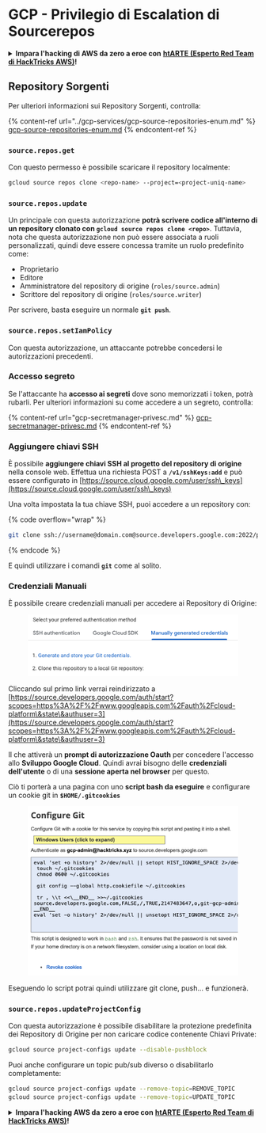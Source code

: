 # GCP - Privilegio di Escalation di Sourcerepos

<details>

<summary><strong>Impara l'hacking di AWS da zero a eroe con</strong> <a href="https://training.hacktricks.xyz/courses/arte"><strong>htARTE (Esperto Red Team di HackTricks AWS)</strong></a><strong>!</strong></summary>

Altri modi per supportare HackTricks:

* Se desideri vedere la tua **azienda pubblicizzata in HackTricks** o **scaricare HackTricks in PDF** Controlla i [**PIANI DI ABBONAMENTO**](https://github.com/sponsors/carlospolop)!
* Ottieni il [**merchandising ufficiale di PEASS & HackTricks**](https://peass.creator-spring.com)
* Scopri [**La Famiglia PEASS**](https://opensea.io/collection/the-peass-family), la nostra collezione di [**NFT esclusivi**](https://opensea.io/collection/the-peass-family)
* **Unisciti al** 💬 [**gruppo Discord**](https://discord.gg/hRep4RUj7f) o al [**gruppo telegram**](https://t.me/peass) o **seguici** su **Twitter** 🐦 [**@hacktricks\_live**](https://twitter.com/hacktricks\_live)**.**
* **Condividi i tuoi trucchi di hacking inviando PR ai** [**HackTricks**](https://github.com/carlospolop/hacktricks) e [**HackTricks Cloud**](https://github.com/carlospolop/hacktricks-cloud) repos di github.

</details>

## Repository Sorgenti

Per ulteriori informazioni sui Repository Sorgenti, controlla:

{% content-ref url="../gcp-services/gcp-source-repositories-enum.md" %}
[gcp-source-repositories-enum.md](../gcp-services/gcp-source-repositories-enum.md)
{% endcontent-ref %}

### `source.repos.get`

Con questo permesso è possibile scaricare il repository localmente:
```bash
gcloud source repos clone <repo-name> --project=<project-uniq-name>
```
### `source.repos.update`

Un principale con questa autorizzazione **potrà scrivere codice all'interno di un repository clonato con `gcloud source repos clone <repo>`**. Tuttavia, nota che questa autorizzazione non può essere associata a ruoli personalizzati, quindi deve essere concessa tramite un ruolo predefinito come:

* Proprietario
* Editore
* Amministratore del repository di origine (`roles/source.admin`)
* Scrittore del repository di origine (`roles/source.writer`)

Per scrivere, basta eseguire un normale **`git push`**.

### `source.repos.setIamPolicy`

Con questa autorizzazione, un attaccante potrebbe concedersi le autorizzazioni precedenti.

### Accesso segreto

Se l'attaccante ha **accesso ai segreti** dove sono memorizzati i token, potrà rubarli. Per ulteriori informazioni su come accedere a un segreto, controlla:

{% content-ref url="gcp-secretmanager-privesc.md" %}
[gcp-secretmanager-privesc.md](gcp-secretmanager-privesc.md)
{% endcontent-ref %}

### Aggiungere chiavi SSH

È possibile **aggiungere chiavi SSH al progetto del repository di origine** nella console web. Effettua una richiesta POST a **`/v1/sshKeys:add`** e può essere configurato in [https://source.cloud.google.com/user/ssh\_keys](https://source.cloud.google.com/user/ssh\_keys)

Una volta impostata la tua chiave SSH, puoi accedere a un repository con:

{% code overflow="wrap" %}
```bash
git clone ssh://username@domain.com@source.developers.google.com:2022/p/<proj-name>/r/<repo-name>
```
{% endcode %}

E quindi utilizzare i comandi **`git`** come al solito.

### Credenziali Manuali

È possibile creare credenziali manuali per accedere ai Repository di Origine:

<figure><img src="../../../.gitbook/assets/image (324).png" alt=""><figcaption></figcaption></figure>

Cliccando sul primo link verrai reindirizzato a [https://source.developers.google.com/auth/start?scopes=https%3A%2F%2Fwww.googleapis.com%2Fauth%2Fcloud-platform\&state\&authuser=3](https://source.developers.google.com/auth/start?scopes=https%3A%2F%2Fwww.googleapis.com%2Fauth%2Fcloud-platform\&state\&authuser=3)

Il che attiverà un **prompt di autorizzazione Oauth** per concedere l'accesso allo **Sviluppo Google Cloud**. Quindi avrai bisogno delle **credenziali dell'utente** o di una **sessione aperta nel browser** per questo.

Ciò ti porterà a una pagina con uno **script bash da eseguire** e configurare un cookie git in **`$HOME/.gitcookies`**

<figure><img src="../../../.gitbook/assets/image (323).png" alt=""><figcaption></figcaption></figure>

Eseguendo lo script potrai quindi utilizzare git clone, push... e funzionerà.

### `source.repos.updateProjectConfig`

Con questa autorizzazione è possibile disabilitare la protezione predefinita dei Repository di Origine per non caricare codice contenente Chiavi Private:
```bash
gcloud source project-configs update --disable-pushblock
```
Puoi anche configurare un topic pub/sub diverso o disabilitarlo completamente:
```bash
gcloud source project-configs update --remove-topic=REMOVE_TOPIC
gcloud source project-configs update --remove-topic=UPDATE_TOPIC
```
<details>

<summary><strong>Impara l'hacking AWS da zero a eroe con</strong> <a href="https://training.hacktricks.xyz/courses/arte"><strong>htARTE (Esperto Red Team di HackTricks AWS)</strong></a><strong>!</strong></summary>

Altri modi per supportare HackTricks:

* Se desideri vedere la tua **azienda pubblicizzata su HackTricks** o **scaricare HackTricks in PDF** Controlla i [**PIANI DI ABBONAMENTO**](https://github.com/sponsors/carlospolop)!
* Ottieni il [**merchandising ufficiale di PEASS & HackTricks**](https://peass.creator-spring.com)
* Scopri [**La Famiglia PEASS**](https://opensea.io/collection/the-peass-family), la nostra collezione di esclusive [**NFT**](https://opensea.io/collection/the-peass-family)
* **Unisciti al** 💬 [**gruppo Discord**](https://discord.gg/hRep4RUj7f) o al [**gruppo telegram**](https://t.me/peass) o **seguici** su **Twitter** 🐦 [**@hacktricks\_live**](https://twitter.com/hacktricks\_live)**.**
* **Condividi i tuoi trucchi di hacking inviando PR ai** [**HackTricks**](https://github.com/carlospolop/hacktricks) e [**HackTricks Cloud**](https://github.com/carlospolop/hacktricks-cloud) repository di github.

</details>
